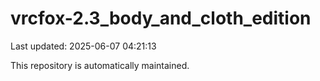 # vrcfox-2.3_body_and_cloth_edition

Last updated: 2025-06-07 04:21:13

This repository is automatically maintained.
